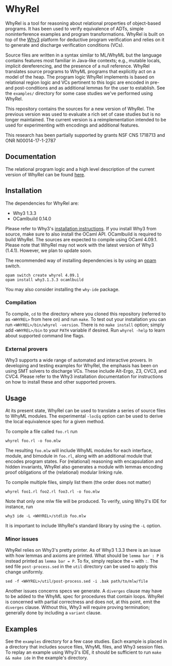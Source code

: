 # WhyRel

WhyRel is a tool for reasoning about relational properties of object-based
programs.  It has been used to verify equivalence of ADTs, simple
noninterference examples and program transformations.  WhyRel is built on top
of the [Why3](http://why3.lri.fr) platform for deductive program verification
and relies on it to generate and discharge verification conditions (VCs).

Source files are written in a syntax similar to ML/WhyML but the language
contains features most familiar in Java-like contexts; e.g., mutable locals,
implicit dereferencing, and the presence of a null reference.  WhyRel
translates source programs to WhyML programs that explicitly act on a model of
the heap.  The program logic WhyRel implements is based on relational region
logic and VCs pertinent to this logic are encoded in pre- and post-conditions
and as additional lemmas for the user to establish.  See the `examples/`
directory for some case studies we've performed using WhyRel.

This repository contains the sources for a new version of WhyRel.  The previous
version was used to evaluate a rich set of case studies but is no longer
maintained.  The current version is a reimplementation intended to be used for
experimenting with encodings and additional features.

This research has been partially supported by grants NSF CNS 1718713 and ONR
N00014-17-1-2787


## Documentation

The relational program logic and a high level description of the current version
of WhyRel can be found [here](http://arxiv.org/abs/1910.14560).

## Installation

The dependencies for WhyRel are:

- Why3 1.3.3
- OCamlbuild 0.14.0

Please refer to Why3's [installation instructions](http://why3.lri.fr/doc/install.html#installing-why3).
If you install Why3 from source, make sure to also install the OCaml API.
OCamlbuild is required to build WhyRel.  The sources are expected to compile
using OCaml 4.09.1.  Please note that WhyRel may not work with the latest
version of Why3 (1.4.1).  However, we plan to update soon.

The recommended way of installing dependencies is by using an
[opam](https://opam.ocaml.org) switch.

```
opam switch create whyrel 4.09.1
opam install why3.1.3.3 ocamlbuild
```

You may also consider installing the `why-ide` package.


### Compilation

To compile, `cd` to the directory where you cloned this repository (referred
to as `<WHYREL>` from here on) and run `make`.  To test out your installation
you can run `<WHYREL>/bin/whyrel -version`.  There is no `make install`
option; simply add `<WHYREL>/bin` to your `PATH` variable if desired.  Run
`whyrel -help` to learn about supported command line flags.


### External provers

Why3 supports a wide range of automated and interactive provers.  In developing
and testing examples for WhyRel, the emphasis has been on using SMT solvers to
discharge VCs.  These include Alt-Ergo, Z3, CVC3, and CVC4.  Please refer to the
Why3 installation documentation for instructions on how to install these and
other supported provers.


## Usage

At its present state, WhyRel can be used to translate a series of source files
to WhyML modules.  The experimental `-locEq` option can be used to derive the
local equivalence spec for a given method.

To compile a file called `foo.rl` run

```
whyrel foo.rl -o foo.mlw
```

The resulting `foo.mlw` will include WhyML modules for each interface, module,
and bimodule in `foo.rl`, along with an additional module that encodes program
states.  For (relational) reasoning with encapsulation and hidden invariants,
WhyRel also generates a module with lemmas encoding proof obligations of the
(relational) modular linking rule.

To compile multiple files, simply list them (the order does not matter)

```
whyrel foo1.rl foo2.rl foo3.rl -o foo.mlw
```

Note that only one mlw file will be produced. To verify, using Why3's IDE for
instance, run

```
why3 ide -L <WHYREL>/stdlib foo.mlw
```

It is important to include WhyRel's standard library by using the `-L` option.


### Minor issues

WhyRel relies on Why3's pretty printer.  As of Why3 1.3.3 there is an issue with
how lemmas and axioms are printed.  What should be `lemma bar : P` is instead
printed as `lemma bar = P`.  To fix, simply replace the `=` with `:`.  The sed
file `post-process.sed` in the `util` directory can be used to apply this change
uniformly.

```
sed -f <WHYREL>/util/post-process.sed -i .bak path/to/mlw/file
```

Another issues concerns specs we generate.  A `diverges` clause may have to be
added to the WhyML spec for procedures that contain loops.  WhyRel is concerned
with partial correctness and does not, at this point, emit the `diverges`
clause.  Without this, Why3 will require proving termination; generally done by
including a `variant` clause.


## Examples

See the `examples` directory for a few case studies.  Each example is placed
in a directory that includes source files, WhyML files, and Why3 session
files.  To replay an example using Why3's IDE, it should be sufficient to run
`make && make ide` in the example's directory.
